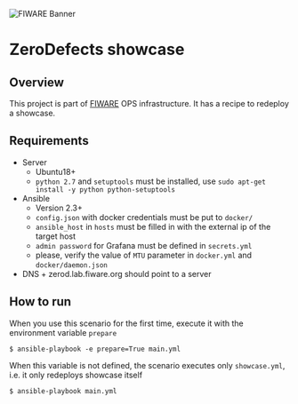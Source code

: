 ![FIWARE Banner](https://nexus.lab.fiware.org/content/images/fiware-logo1.png)

# ZeroDefects showcase

## Overview
This project is part of [FIWARE](https://fiware.org) OPS infrastructure.
It has a recipe to redeploy a showcase.

## Requirements
  + Server
    + Ubuntu18+
    + `python 2.7` and `setuptools` must be installed, use `sudo apt-get install -y python python-setuptools`
  + Ansible
    + Version 2.3+
    + `config.json` with docker credentials must be put to `docker/`
    + `ansible_host` in `hosts` must be filled in with the external ip of the target host
    + `admin password` for Grafana must be defined in `secrets.yml`
    + please, verify the value of `MTU` parameter in `docker.yml` and `docker/daemon.json`
   + DNS
    + zerod.lab.fiware.org should point to a server

## How to run
When you use this scenario for the first time, execute it with the environment variable `prepare`
```console
$ ansible-playbook -e prepare=True main.yml
```
When this variable is not defined, the scenario executes only `showcase.yml`, i.e. it only redeploys showcase itself
```console
$ ansible-playbook main.yml
```
